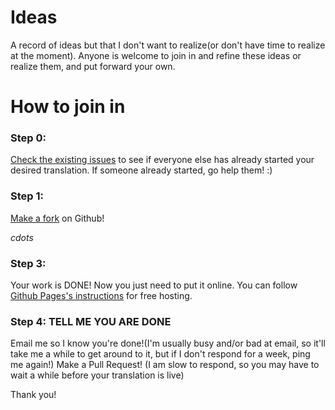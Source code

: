 # Ideas
A record of ideas but that I don't want to realize(or don't have time to realize at the moment). Anyone is welcome to join in and refine these ideas or realize them, and put forward your own.

# How to join in

### Step 0:
[Check the existing issues](https://github.com/FinalFantasy27/Ideas/issues) to see if everyone else has already started your desired translation. If someone already started, go help them! :)

### Step 1:
[Make a fork](https://docs.github.com/en/get-started/quickstart/fork-a-repo) on Github!

$cdots$

### Step 3:
Your work is DONE! Now you just need to put it online. You can follow [Github Pages's instructions](https://pages.github.com/) for free hosting.

### Step 4: TELL ME YOU ARE DONE 
Email me so I know you're done!(I'm usually busy and/or bad at email, so it'll take me a while to get around to it, but if I don't respond for a week, ping me again!)
Make a Pull Request! (I am slow to respond, so you may have to wait a while before your translation is live)

Thank you!
